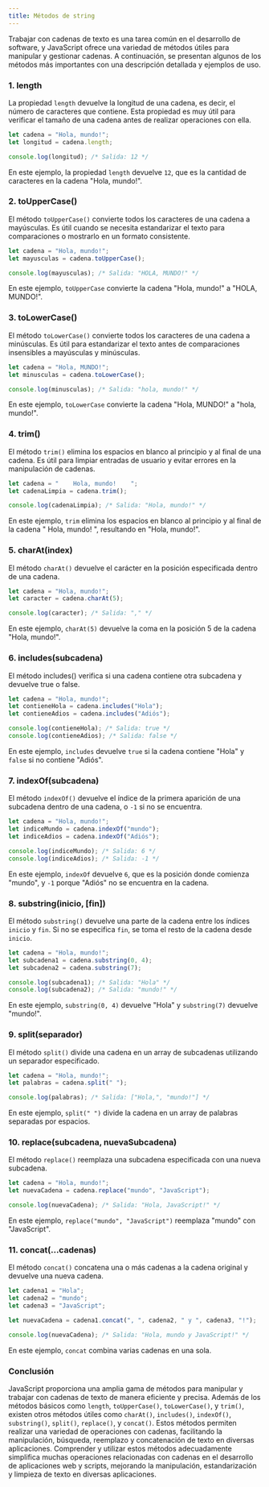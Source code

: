 ```yaml
---
title: Métodos de string
---
```


Trabajar con cadenas de texto es una tarea común en el desarrollo de software, y JavaScript ofrece una variedad de métodos útiles para manipular y gestionar cadenas. A continuación, se presentan algunos de los métodos más importantes con una descripción detallada y ejemplos de uso.

### 1. length

La propiedad `length` devuelve la longitud de una cadena, es decir, el número de caracteres que contiene. Esta propiedad es muy útil para verificar el tamaño de una cadena antes de realizar operaciones con ella.

```javascript
let cadena = "Hola, mundo!";
let longitud = cadena.length;

console.log(longitud); /* Salida: 12 */
```

En este ejemplo, la propiedad `length` devuelve `12`, que es la cantidad de caracteres en la cadena "Hola, mundo!".

### 2. toUpperCase()

El método `toUpperCase()` convierte todos los caracteres de una cadena a mayúsculas. Es útil cuando se necesita estandarizar el texto para comparaciones o mostrarlo en un formato consistente.

```javascript
let cadena = "Hola, mundo!";
let mayusculas = cadena.toUpperCase();

console.log(mayusculas); /* Salida: "HOLA, MUNDO!" */
```

En este ejemplo, `toUpperCase` convierte la cadena "Hola, mundo!" a "HOLA, MUNDO!".

### 3. toLowerCase()

El método `toLowerCase()` convierte todos los caracteres de una cadena a minúsculas. Es útil para estandarizar el texto antes de comparaciones insensibles a mayúsculas y minúsculas.

```javascript
let cadena = "Hola, MUNDO!";
let minusculas = cadena.toLowerCase();

console.log(minusculas); /* Salida: "hola, mundo!" */
```

En este ejemplo, `toLowerCase` convierte la cadena "Hola, MUNDO!" a "hola, mundo!".

### 4. trim()

El método `trim()` elimina los espacios en blanco al principio y al final de una cadena. Es útil para limpiar entradas de usuario y evitar errores en la manipulación de cadenas.

```javascript
let cadena = "    Hola, mundo!    ";
let cadenaLimpia = cadena.trim();

console.log(cadenaLimpia); /* Salida: "Hola, mundo!" */
```

En este ejemplo, `trim` elimina los espacios en blanco al principio y al final de la cadena " Hola, mundo! ", resultando en "Hola, mundo!".

### 5. charAt(index)

El método `charAt()` devuelve el carácter en la posición especificada dentro de una cadena.

```javascript
let cadena = "Hola, mundo!";
let caracter = cadena.charAt(5);

console.log(caracter); /* Salida: "," */
```

En este ejemplo, `charAt(5)` devuelve la coma en la posición 5 de la cadena "Hola, mundo!".

### 6. includes(subcadena)

El método includes() verifica si una cadena contiene otra subcadena y devuelve true o false.

```javascript
let cadena = "Hola, mundo!";
let contieneHola = cadena.includes("Hola");
let contieneAdios = cadena.includes("Adiós");

console.log(contieneHola); /* Salida: true */
console.log(contieneAdios); /* Salida: false */
```

En este ejemplo, `includes` devuelve `true` si la cadena contiene "Hola" y `false` si no contiene "Adiós".

### 7. indexOf(subcadena)

El método `indexOf()` devuelve el índice de la primera aparición de una subcadena dentro de una cadena, o `-1` si no se encuentra.

```javascript
let cadena = "Hola, mundo!";
let indiceMundo = cadena.indexOf("mundo");
let indiceAdios = cadena.indexOf("Adiós");

console.log(indiceMundo); /* Salida: 6 */
console.log(indiceAdios); /* Salida: -1 */
```

En este ejemplo, `indexOf` devuelve `6`, que es la posición donde comienza "mundo", y `-1` porque "Adiós" no se encuentra en la cadena.

### 8. substring(inicio, [fin])

El método `substring()` devuelve una parte de la cadena entre los índices `inicio` y `fin`. Si no se especifica `fin`, se toma el resto de la cadena desde `inicio`.

```javascript
let cadena = "Hola, mundo!";
let subcadena1 = cadena.substring(0, 4);
let subcadena2 = cadena.substring(7);

console.log(subcadena1); /* Salida: "Hola" */
console.log(subcadena2); /* Salida: "mundo!" */
```

En este ejemplo, `substring(0, 4)` devuelve "Hola" y `substring(7)` devuelve "mundo!".

### 9. split(separador)

El método `split()` divide una cadena en un array de subcadenas utilizando un separador especificado.

```javascript
let cadena = "Hola, mundo!";
let palabras = cadena.split(" ");

console.log(palabras); /* Salida: ["Hola,", "mundo!"] */
```

En este ejemplo, `split(" ")` divide la cadena en un array de palabras separadas por espacios.

### 10. replace(subcadena, nuevaSubcadena)

El método `replace()` reemplaza una subcadena especificada con una nueva subcadena.

```javascript
let cadena = "Hola, mundo!";
let nuevaCadena = cadena.replace("mundo", "JavaScript");

console.log(nuevaCadena); /* Salida: "Hola, JavaScript!" */
```

En este ejemplo, `replace("mundo", "JavaScript")` reemplaza "mundo" con "JavaScript".

### 11. concat(...cadenas)

El método `concat()` concatena una o más cadenas a la cadena original y devuelve una nueva cadena.

```javascript
let cadena1 = "Hola";
let cadena2 = "mundo";
let cadena3 = "JavaScript";

let nuevaCadena = cadena1.concat(", ", cadena2, " y ", cadena3, "!");

console.log(nuevaCadena); /* Salida: "Hola, mundo y JavaScript!" */
```

En este ejemplo, `concat` combina varias cadenas en una sola.



### Conclusión

JavaScript proporciona una amplia gama de métodos para manipular y trabajar con cadenas de texto de manera eficiente y precisa. Además de los métodos básicos como `length`, `toUpperCase()`, `toLowerCase()`, y `trim()`, existen otros métodos útiles como `charAt()`, `includes()`, `indexOf()`, `substring()`, `split()`, `replace()`, y `concat()`. Estos métodos permiten realizar una variedad de operaciones con cadenas, facilitando la manipulación, búsqueda, reemplazo y concatenación de texto en diversas aplicaciones. Comprender y utilizar estos métodos adecuadamente simplifica muchas operaciones relacionadas con cadenas en el desarrollo de aplicaciones web y scripts, mejorando la manipulación, estandarización y limpieza de texto en diversas aplicaciones.
